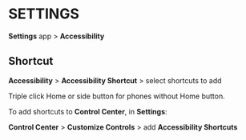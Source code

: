 # SETTINGS

**Settings** app > **Accessibility**

## Shortcut

**Accessibility** > **Accessibility Shortcut** > select shortcuts to add

Triple click Home or side button for phones without Home button.

To add shortcuts to **Control Center**, in **Settings**:

**Control Center** > **Customize Controls** > add **Accessibility Shortcuts**
